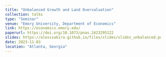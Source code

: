 ```yaml
---
title: "Unbalanced Growth and Land Overvaluation"
collection: talks
type: "Seminar"
venue: "Emory University, Department of Economics"
link: https://economics.emory.edu/
paperurl: https://doi.org/10.1073/pnas.2423295122
slides: https://alexisakira.github.io/files/slides/slides_unbalanced.pdf
date: 2023-11-03
location: "Atlanta, Georgia"
---
```

